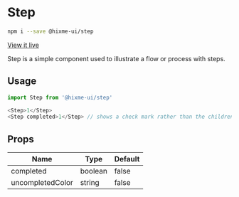 # Step

```bash
npm i --save @hixme-ui/step
```
[View it live](https://hixme.github.io/hixme-ui/step)

Step is a simple component used to illustrate a flow or process with steps.

## Usage

```javascript
import Step from '@hixme-ui/step'

<Step>1</Step>
<Step completed>1</Step> // shows a check mark rather than the children supplied
```

## Props

| Name             | Type        | Default        |
| ---------------- | ----------- | -------------- |
| completed        | boolean     | false          |
| uncompletedColor | string      | false          |

